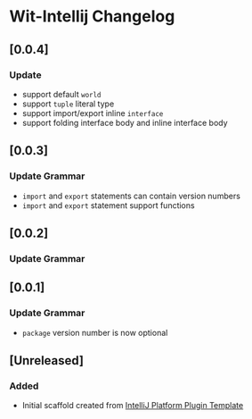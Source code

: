 <!-- Keep a Changelog guide -> https://keepachangelog.com -->

# Wit-Intellij Changelog

## [0.0.4]
### Update
- support default `world`
- support `tuple` literal type
- support import/export inline `interface`
- support folding interface body and inline interface body

## [0.0.3]
### Update Grammar
- `import` and `export` statements can contain version numbers
- `import` and `export` statement support functions


## [0.0.2]
### Update Grammar


## [0.0.1]
### Update Grammar
- `package` version number is now optional

## [Unreleased]
### Added
- Initial scaffold created from [IntelliJ Platform Plugin Template](https://github.com/JetBrains/intellij-platform-plugin-template)
